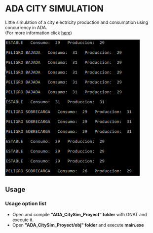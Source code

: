 # ADA CITY SIMULATION
Little simulation of a city electricity production and consumption using concurrency in ADA. \
(For more information click [here](Practica_ADA.pdf))
 
![](images/citysim.PNG)

## Usage

### Usage option list
 - Open and compile  **"ADA_CitySim_Proyect" folder** with GNAT and execute it.
 - Open **"ADA_CitySim_Proyect/obj" folder** and execute **main.exe**
